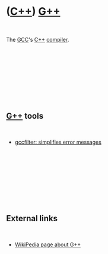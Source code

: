 



 

 

 

 

 

([C++](Cpp.md)) [G++](CppGpp.md)
==================================

 

The [GCC](CppGcc.md)'s [C++](Cpp.md) [compiler](CppCompiler.htm).

 

 

 

 

 

[G++](CppGpp.md) tools
-----------------------

 

-   [gccfilter: simplifies error
    messages](http://www.mixtion.org/gccfilter)

 

 

 

 

 

External links
--------------

 

-   [WikiPedia page about G++](http://en.wikipedia.org/wiki/G%2B%2B)

 

 

 

 

 





 



